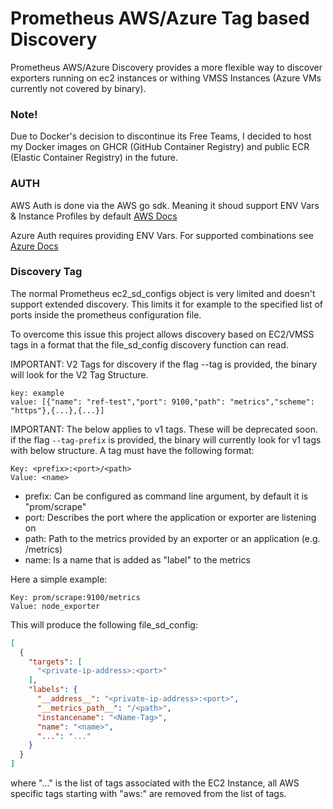 # Prometheus AWS/Azure Tag based Discovery

Prometheus AWS/Azure Discovery provides a more flexible way to discover exporters running on ec2 instances or withing VMSS Instances (Azure VMs currently not covered by binary).

### Note!

Due to Docker's decision to discontinue its Free Teams, I decided to host my Docker images on GHCR (GitHub Container
Registry) and public ECR (Elastic Container Registry) in the future.

### AUTH

AWS Auth is done via the AWS go sdk. Meaning it shoud support ENV Vars & Instance Profiles by default [AWS Docs](https://docs.aws.amazon.com/sdk-for-go/api/aws/session/)

Azure Auth requires providing ENV Vars. For supported combinations see [Azure Docs](https://github.com/Azure/azure-sdk-for-go#more-authentication-details)

### Discovery Tag

The normal Prometheus ec2_sd_configs object is very limited and doesn't support extended discovery. This limits it for example to the specified list of ports inside the prometheus configuration file.

To overcome this issue this project allows discovery based on EC2/VMSS tags in a format that the file_sd_config discovery function can read.

IMPORTANT: V2 Tags for discovery 
if the flag --tag is provided, the binary will look for the V2 Tag Structure.
```
key: example
value: [{"name": "ref-test","port": 9100,"path": "metrics","scheme": "https"},{...},{...}]
```

IMPORTANT: The below applies to v1 tags. These will be deprecated soon.
if the flag `--tag-prefix` is provided, the binary will currently look for v1 tags with below structure. 
A tag must have the following format:

```
Key: <prefix>:<port>/<path>
Value: <name>
```

* prefix: Can be configured as command line argument, by default it is "prom/scrape"
* port: Describes the port where the application or exporter are listening on
* path: Path to the metrics provided by an exporter or an application (e.g. /metrics)
* name: Is a name that is added as "label" to the metrics

Here a simple example:

```
Key: prom/scrape:9100/metrics
Value: node_exporter
```

This will produce the following file_sd_config:

```json
[
  {
    "targets": [
      "<private-ip-address>:<port>"
    ],
    "labels": {
      "__address__": "<private-ip-address>:<port>",
      "__metrics_path__": "/<path>",
      "instancename": "<Name-Tag>",
      "name": "<name>",
      "...": "..."
    }
  }
]
```

where "..." is the list of tags associated with the EC2 Instance, all AWS specific tags starting with "aws:" are removed from the list of tags.
